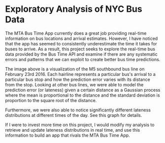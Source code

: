 # Exploratory Analysis of NYC Bus Data

The MTA Bus Time App currently does a great job providing real-time information on bus locations and arrival estimates. However, I have noticed that the app has seemed to consistently underestimate the time it takes for buses to arrive. As a result, this project seeks to explore the real-time bus data provided by the Bus Time API and examine if there are any systematic errors and patterns that we can exploit to create better bus time predictions.

The image above is a visualization of the M5 southbound bus line on February 23rd 2016. Each hairline represents a particular bus's arrival to a particular bus stop and how the prediction error varies with its distance from the stop. Looking at other bus lines, we were able to model the prediction error (or lateness) given a certain distance as a Gaussian process where the mean is proportional to the distance and the standard deviation is proportion to the square root of the distance.

Furthermore, we were also able to notice significantly different lateness distributions at different times of the day. See this graph for details.

If I were to invest more time on this project, I would modify my analysis to retrieve and update lateness distributions in real time, and use this information to build an app that rivals the MTA Bus Time App.
